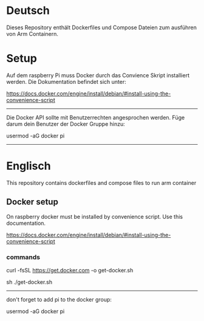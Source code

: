 # Deutsch
Dieses Repository enthält Dockerfiles und Compose Dateien zum ausführen von Arm Containern.

# Setup
Auf dem raspberry Pi muss Docker durch das Convience Skript installiert werden. Die Dokumentation befindet sich unter:

https://docs.docker.com/engine/install/debian/#install-using-the-convenience-script

---

Die Docker API sollte mit Benutzerrechten angesprochen werden. Füge darum dein Benutzer der Docker Gruppe hinzu:

usermod -aG docker pi


---

# Englisch
This repository contains dockerfiles and compose files to run arm container

## Docker setup
On raspberry docker must be installed by convenience script. Use this documentation.

https://docs.docker.com/engine/install/debian/#install-using-the-convenience-script
### commands
curl -fsSL https://get.docker.com -o get-docker.sh

sh ./get-docker.sh

---
don't forget to add pi to the docker group:

usermod -aG docker pi



